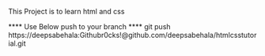 This Project is to learn html and css

**** Use Below push to your branch ****
git push https://deepsabehala:Githubr0cks\!@github.com/deepsabehala/htmlcsstutorial.git